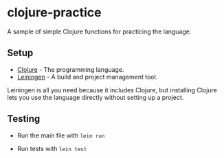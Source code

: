 # clojure-practice

A sample of simple Clojure functions for practicing the language.

## Setup

* [Clojure](https://clojure.org/guides/getting_started) - The programming language.
* [Leiningen](https://leiningen.org/#install) - A build and project management tool.

Leiningen is all you need because it includes Clojure, but installing Clojure lets you use the language directly without setting up a project.

## Testing

* Run the main file with `lein run`

* Run tests with `lein test`
